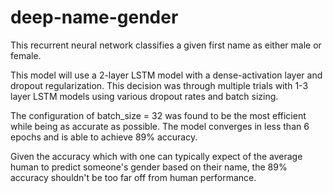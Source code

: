# deep-name-gender
This recurrent neural network classifies a given first name as either male or female. 

This model will use a 2-layer LSTM model with a dense-activation layer and dropout regularization. This decision was through multiple trials with 1-3 layer LSTM models using various dropout rates and batch sizing. 

The configuration of batch_size = 32 was found to be the most efficient while being as accurate as possible. The model converges in less than 6 epochs and is able to achieve 89% accuracy.

Given the accuracy which with one can typically expect of the average human to predict someone's gender based on their name, the 89% accuracy shouldn't be too far off from human performance. 
